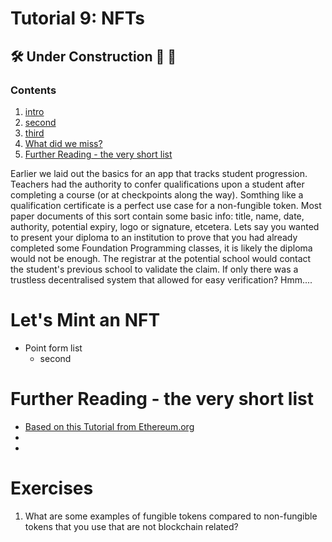 # Tutorial 9: NFTs
## 🛠️ Under Construction 🚧 👷
### Contents
1. [intro](template.md#intro)
1. [second](template.md#second)
1. [third](template.md#third)
1. [What did we miss?](template.md#what-did-we-miss)
1. [Further Reading - the very short list](template.md#further-reading---the-very-short-list)

Earlier we laid out the basics for an app that tracks student progression. Teachers had the authority to confer qualifications upon a student after completing a course (or at checkpoints along the way). Somthing like a qualification certificate is a perfect use case for a non-fungible token. Most paper documents of this sort contain some basic info: title, name, date, authority, potential expiry, logo or signature, etcetera. Lets say you wanted to present your diploma to an institution to prove that you had already completed some Foundation Programming classes, it is likely the diploma would not be enough. The registrar at the potential school would contact the student's previous school to validate the claim. If only there was a trustless decentralised system that allowed for easy verification? Hmm....

# Let's Mint an NFT
* Point form list
  * second

# Further Reading - the very short list
* [Based on this Tutorial from Ethereum.org](https://ethereum.org/en/developers/tutorials/how-to-write-and-deploy-an-nft/)
* []()
* []()

# Exercises
1. What are some examples of fungible tokens compared to non-fungible tokens that you use that are not blockchain related?
